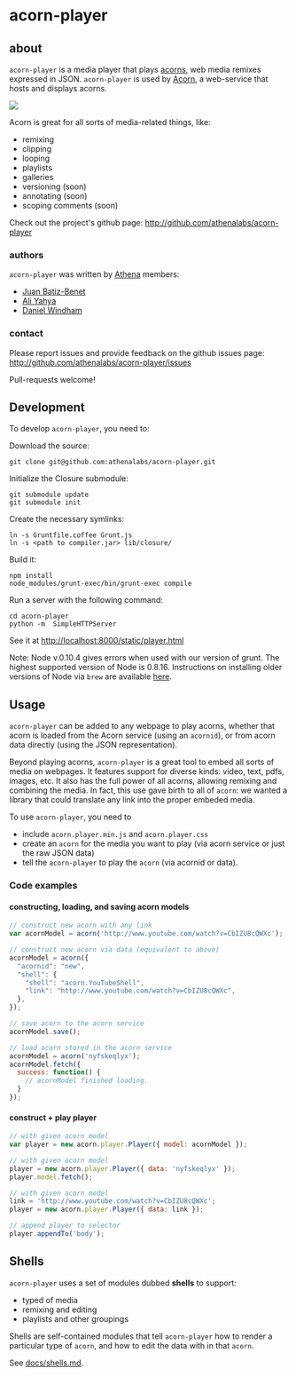# acorn-player

## about


`acorn-player` is a media player that plays
[acorns](http://acorn.athena.ai/about), web media remixes expressed in JSON.
`acorn-player` is used by [Acorn](http://acorn.athena.ai), a
web-service that hosts and displays acorns.



![](http://static.benet.ai/skitch/acorn_%7C_Media_Remixer-20130427-055341.png)

Acorn is great for all sorts of media-related things, like:
* remixing
* clipping
* looping
* playlists
* galleries
* versioning (soon)
* annotating (soon)
* scoping comments (soon)

Check out the project's github page:
http://github.com/athenalabs/acorn-player


### authors

``acorn-player`` was written by [Athena](http://github.com/athenalabs) members:

* [Juan Batiz-Benet](http://github.com/jbenet)
* [Ali Yahya](http://github.com/ali01)
* [Daniel Windham](http://github.com/tenedor)


### contact

Please report issues and provide feedback on the github issues page:
http://github.com/athenalabs/acorn-player/issues

Pull-requests welcome!

## Development

To develop ``acorn-player``, you need to:

Download the source:

    git clone git@github.com:athenalabs/acorn-player.git

Initialize the Closure submodule:

    git submodule update
    git submodule init

Create the necessary symlinks:

    ln -s Gruntfile.coffee Grunt.js
    ln -s <path to compiler.jar> lib/closure/

Build it:

    npm install
    node_modules/grunt-exec/bin/grunt-exec compile

Run a server with the following command:

    cd acorn-player
    python -m  SimpleHTTPServer

See it at [http://localhost:8000/static/player.html](http://localhost:8000/static/player.html)

Note: Node v.0.10.4 gives errors when used with our version of grunt. The
highest supported version of Node is 0.8.16. Instructions on installing older
versions of Node via ``brew`` are available [here](http://stackoverflow.com/questions/3987683/homebrew-install-specific-version-of-formula).

## Usage


`acorn-player` can be added to any webpage to play acorns, whether that acorn
is loaded from the Acorn service (using an `acornid`), or from acorn data
directly (using the JSON representation).

Beyond playing acorns, `acorn-player` is a great tool to embed all sorts of
media on webpages. It features support for diverse kinds: video, text,
pdfs, images, etc. It also has the full power of all acorns, allowing remixing
and combining the media. In fact, this use gave birth to all of `acorn`: we
wanted a library that could translate any link into the proper embeded media.

To use ``acorn-player``, you need to

* include `acorn.player.min.js` and `acorn.player.css`
* create an `acorn` for the media you want to play (via acorn service or just the raw JSON data)
* tell the `acorn-player` to play the `acorn` (via acornid or data).


### Code examples


#### constructing, loading, and saving acorn models

```javascript
// construct new acorn with any link
var acornModel = acorn('http://www.youtube.com/watch?v=CbIZU8cQWXc');

// construct new acorn via data (equivalent to above)
acornModel = acorn({
  "acornid": "new",
  "shell": {
    "shell": "acorn.YouTubeShell",
    "link": "http://www.youtube.com/watch?v=CbIZU8cQWXc",
  },
});

// save acorn to the acorn service
acornModel.save();

// load acorn stored in the acorn service
acornModel = acorn('nyfskeqlyx');
acornModel.fetch({
  success: function() {
    // acornModel finished loading.
  }
});
```

#### construct + play player

```javascript
// with given acorn model
var player = new acorn.player.Player({ model: acornModel });

// with given acorn model
player = new acorn.player.Player({ data: 'nyfskeqlyx' });
player.model.fetch();

// with given acorn model
link = 'http://www.youtube.com/watch?v=CbIZU8cQWXc';
player = new acorn.player.Player({ data: link });

// append player to selector
player.appendTo('body');
```


## Shells

`acorn-player` uses a set of modules dubbed **shells** to support:
* typed of media
* remixing and editing
* playlists and other groupings

Shells are self-contained modules that tell `acorn-player` how to render a
particular type of `acorn`, and how to edit the data with in that `acorn`.

See [docs/shells.md](https://github.com/athenalabs/acorn-player/blob/master/docs/shells.md).
